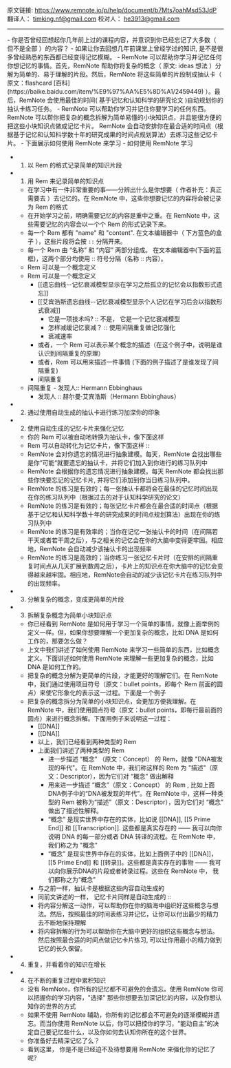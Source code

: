 原文链接: https://www.remnote.io/p/help/document/b7Mts7oahMsd53JdP
翻译人： timking.nf@gmail.com
校对人： he3913@gmail.com
 
<hr/>
- 你是否曾经回想起你几年前上过的课程内容，并意识到你已经忘记了大多数（ 但不是全部 ）的内容？
- 如果让你去回想几年前课堂上曾经学过的知识, 是不是很多曾经熟悉的东西都已经变得记忆模糊。
- RemNote 可以帮助你学习并记忆任何你想记忆的事情。首先，RemNote 帮助你将复杂的概念（ 原文: ideas 想法 ）分解为简单的、易于理解的片段。然后，RemNote 将这些简单的片段制成抽认卡（ 原文：flashcard [百科](https://baike.baidu.com/item/%E9%97%AA%E5%8D%A1/2459449) ）。最后，RemNote 会使用最佳的时间( 基于记忆和认知科学的研究论文 )自动规划你的抽认卡练习任务。
- RemNote 可以帮助你学习并记住你要学习的任何东西。RemNote 可以帮你把复杂的概念拆解为简单易懂的小块知识点，并且能很方便的把这些小块知识点做成记忆卡片。
  RemNote 会自动安排你在最合适的时间点（根据基于记忆和认知科学数十年的研究成果的时间点规划算法）去练习这些记忆卡片。
- 下面展示如何使用 RemNote 来学习
- 如何使用 RemNote 学习
 
- 1. 以 Rem 的格式记录简单的知识片段
- 1. 用 Rem 来记录简单的知识点
	- 在学习中有一件非常重要的事——分辨出什么是你想要（ 作者补充：真正需要去 ）去记忆的。在 RemNote 中，这些你想要记忆的内容将会被记录为 Rem 的格式
	- 在开始学习之前，明确需要记忆的内容是重中之重。在 RemNote 中，这些需要记忆的内容会以一个个 Rem 的形式记录下来。
	- 每一个 Rem 都有 "name" 和 "content". 在文本编辑器中（ 下方蓝色的盒子 ），这些片段将会按 `::` 分隔开来。
	- 每一个 Rem 由 “名称” 和 “内容” 两部分组成。 在文本编辑器中(下面的蓝框)，这两个部分均使用 :: 符号分隔（名称 :: 内容）。
	- Rem 可以是一个概念定义
	- Rem 可以是一个概念定义
		- [[遗忘曲线--记忆衰减模型显示在学习之后孤立的记忆会以指数形式遗忘]]
		- [[艾宾浩斯遗忘曲线--记忆衰减模型显示个人记忆在学习后会以指数形式衰减]]
		   - 它是一项技术吗? :: 不是， 它是一个记忆衰减模型
		   - 怎样减缓记忆衰减？ :: 使用间隔重复做记忆强化
		   - 衰减速率 
		- 或者，一个 Rem 可以表示某个概念的描述（在这个例子中，说明是谁认识到间隔重复的原理）
        - 或者，Rem 可以用来描述一件事情 (下面的例子描述了是谁发现了间隔重复)
		- 间隔重复
	- 间隔重复
			- 发现人:: Hermann Ebbinghaus
	  - 发现人 :: 赫尔曼·艾宾浩斯（Hermann Ebbinghaus）

- 2. 通过使用自动生成的抽认卡进行练习加深你的印象
- 2. 使用自动生成的记忆卡片来强化记忆
	- 你的 Rem 可以被自动地转换为抽认卡，像下面这样
	- Rem 可以自动转化为记忆卡片，像下面这样 ::
	- RemNote 会对你遗忘的情况进行抽象建模。每天，RemNote 会找出哪些是你“可能“就要遗忘的抽认卡，并将它们加入到你进行的练习队列中
	- RemNote 会根据你的遗忘情况进行抽象建模。每天 RemNote 都会找出那些你快要忘记的记忆卡片, 并将它们添加到你当日练习队列中。
	- RemNote 的练习是有效的；每一张抽认卡都将会在最佳的记忆时间出现在你的练习队列中（根据过去的对于认知科学研究的论文）
	- RemNote 的练习是有效的；每张记忆卡片都会在最合适的时间点（根据基于记忆和认知科学数十年的研究成果的时间点规划算法）出现在你的练习队列中
	- RemNote 的练习是有效率的；当你在记忆一张抽认卡的时间（在间隔若干天或者若干周之后），与之相关的记忆会在你的大脑中变得更牢固。相应地，RemNote 会自动减少该抽认卡的出现频率
	- RemNote 的练习是高效的；当你练习一张记忆卡片时（在安排的间隔重复时间点从几天扩展到数周之后），卡片上的知识点在你大脑中的记忆会变得越来越牢固。相应地，RemNote会自动的减少该记忆卡片在练习队列中的出现频率。

- 3. 分解复杂的概念，变成更简单的片段
- 3. 拆解复杂概念为简单小块知识点
	- 你已经看到 RemNote 是如何用于学习一个简单的事情，就像上面举例的定义一样。但，如果你想要理解一个更加复杂的概念，比如 DNA 是如何工作的，那要怎么做？
	- 上文中我们讲述了如何使用 RemNote 来学习一些简单的东西，比如概念定义。下面讲述如何使用 RemNote 来理解一些更加复杂的概念，比如 DNA 是如何工作的。
	- 把复杂的概念分解为更简单的片段，才能更好的理解它们。在 RemNote 中，我们通过使用项目符号（原文：bullet points，即每个 Rem 前面的圆点）来使它形象化的表示这一过程。下面是一个例子
	- 把复杂的概念拆分为简单的小块知识点，会更加方便我理解。在 RemNote 中，我们使用圆点符号（原文：bullet points，即每行最前面的圆点）来进行概念拆解。下面用例子来说明这一过程：
		- [[DNA]]
		- [[DNA]]
		- 以上，我们已经看到两种类型的 Rem
		- 上面我们讲述了两种类型的 Rem
			- 进一步描述 “概念” （原文：Concept） 的 Rem，就像 "DNA被发现的年代"。在 RemNote 中，我们称这样的 Rem 为 "描述"（原文：Descriptor），因为它们对 “概念” 做出解释
			- 用来进一步描述 “概念”（原文：Concept） 的 Rem , 比如上面DNA例子中的“DNA被发现的年代”。在 RemNote 中，这样一种类型的 Rem 被称为“描述”（原文：Descriptor），因为它们对 “概念” 做出了描述性解释。
			- “概念” 是现实世界中存在的实体，比如说 [[DNA]], [[5 Prime End]] 和 [[Transcription]]. 这些都是真实存在的 —— 我可以向你说明 DNA 的每一部分或者 DNA 转译的流程。在 RemNote 中，我们称之为 "概念"
			- “概念” 是现实世界中存在的实体，比如上面例子中的 [[DNA]]，[[5 Prime End]] 和 [[转录]]。这些都是真实存在的事物 —— 我可以向你展示DNA的片段或者转录过程。这些在 RemNote 中， 我们都称之为“概念” 
		- 与之前一样，抽认卡是根据这些内容自动生成的
		- 同前文讲述的一样， 记忆卡片同样是自动生成的 :: 
		- 将内容分解这一动作，可以帮助你在你的脑海中组织好这些概念与想法。然后，按照最佳的时间表练习并记忆，让你可以付出最少的精力去不断地保持理解
		- 将内容拆解的行为可以帮助你在大脑中更好的组织这些概念与想法。然后按照最合适的时间点做记忆卡片练习, 可以让你用最小的精力做到记忆的长久保留。

- 4. 重复，并看着你的知识在增长
- 4. 在不断的重复过程中累积知识
	- 没有 RemNote，你所有的记忆都不可避免的会遗忘。使用 RemNote 你可以把握你的学习内容，"选择" 那些你想要去加深记忆的内容，以及你想认知你的世界的方式
	- 如果不使用 RemNote 辅助，你所有的记忆都会不可避免的逐渐模糊并遗忘。而当你使用 RemNote 以后，你可以把控你的学习，“能动自主”的决定自己要记忆些什么，以及你如何去认知你所在的这个世界。
	- 你准备好去精深记忆了么？
	- 看到这里， 你是不是已经迫不及待想要用 RemNote 来强化你的记忆了呢?